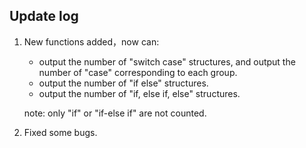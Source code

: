 ## Update log
1. New functions added，now can:

   - output the number of "switch case" structures, and output the number of "case" corresponding to each group.
   - output the number of "if else" structures.
   - output the number of "if, else if, else" structures.

   
 
   note: only "if" or "if-else if" are not counted.



2. Fixed some bugs.

